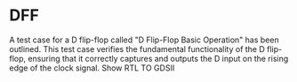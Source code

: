 # DFF
A test case for a D flip-flop called "D Flip-Flop Basic Operation" has been outlined. This test case verifies the fundamental functionality of the D flip-flop, ensuring that it correctly captures and outputs the D input on the rising edge of the clock signal. Show RTL TO GDSII
